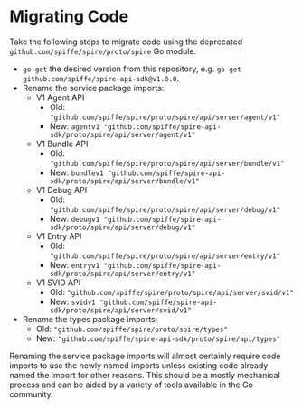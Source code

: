# Migrating Code

Take the following steps to migrate code using the deprecated
`github.com/spiffe/spire/proto/spire` Go module.

- `go get` the desired version from this repository, e.g. `go get github.com/spiffe/spire-api-sdk@v1.0.0`.
- Rename the service package imports:
  - V1 Agent API
    - Old: `"github.com/spiffe/spire/proto/spire/api/server/agent/v1"`
    - New: `agentv1 "github.com/spiffe/spire-api-sdk/proto/spire/api/server/agent/v1"`
  - V1 Bundle API
    - Old: `"github.com/spiffe/spire/proto/spire/api/server/bundle/v1"`
    - New: `bundlev1 "github.com/spiffe/spire-api-sdk/proto/spire/api/server/bundle/v1"`
  - V1 Debug API
    - Old: `"github.com/spiffe/spire/proto/spire/api/server/debug/v1"`
    - New: `debugv1 "github.com/spiffe/spire-api-sdk/proto/spire/api/server/debug/v1"`
  - V1 Entry API
    - Old: `"github.com/spiffe/spire/proto/spire/api/server/entry/v1"`
    - New: `entryv1 "github.com/spiffe/spire-api-sdk/proto/spire/api/server/entry/v1"`
  - V1 SVID API
    - Old: `"github.com/spiffe/spire/proto/spire/api/server/svid/v1"`
    - New: `svidv1 "github.com/spiffe/spire-api-sdk/proto/spire/api/server/svid/v1"`
- Rename the types package imports:
  - Old: `"github.com/spiffe/spire/proto/spire/types"`
  - New: `"github.com/spiffe/spire-api-sdk/proto/spire/api/types"`

Renaming the service package imports will almost certainly require code imports
to use the newly named imports unless existing code already named the import
for other reasons. This should be a mostly mechanical process and can be
aided by a variety of tools available in the Go community.
